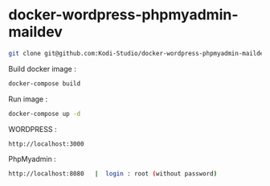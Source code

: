 # docker-wordpress-phpmyadmin-maildev
```sh
git clone git@github.com:Kodi-Studio/docker-wordpress-phpmyadmin-maildev-.git
```
Build docker image :
```sh
docker-compose build
```
Run image :
```sh
docker-compose up -d
```
WORDPRESS :

```sh
http://localhost:3000
```
PhpMyadmin :

```sh
http://localhost:8080   |  login : root (without password)
```

